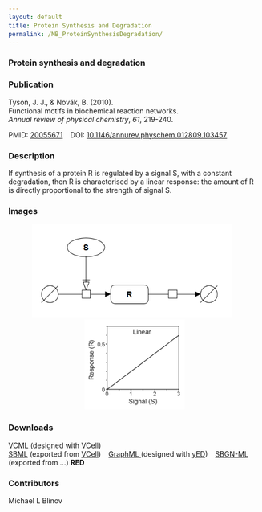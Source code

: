 ```yaml
---
layout: default
title: Protein Synthesis and Degradation
permalink: /MB_ProteinSynthesisDegradation/
---
```


### Protein synthesis and degradation
### Publication

Tyson, J. J., & Novák, B. (2010). 
<br>Functional motifs in biochemical reaction networks. 
<br><i>Annual review of physical chemistry</i>, <i>61</i>, 219-240.

PMID:  [20055671](https://www.ncbi.nlm.nih.gov/pubmed/20055671) &ensp; DOI: [10.1146/annurev.physchem.012809.103457](https://doi.org/10.1146/annurev.physchem.012809.103457)

### Description

If synthesis of a protein R is regulated by a signal S, with a constant degradation, then R is characterised by a 
linear response: the amount of R is directly proportional to the strength of signal S. 

### Images

<div class="img" style="font-size:90%; text-align:center;"> 
 <img src="/images/modelbricks/LinearSBGN.PNG" width="400"/> &ensp; 
 <img src="/images/modelbricks/LinearResponse.PNG" width="200"/><br />  
</div> 
 
 
### Downloads

 <a href="/modelbricks/Tyson_2003_1a.vcml">VCML </a> (designed with [VCell](http://vcell.org)) &ensp;  
 <a href="/modelbricks/Tyson_2003_1a.xml">SBML</a> (exported from [VCell](http://vcell.org)) &ensp; 
 <a href="/modelbricks/LinearResponse.graphml">GraphML </a> (designed with [yED](https://www.yworks.com/yed)) &ensp; 
 <a href="/modelbricks/...">SBGN-ML</a> (exported from ...) <b>RED</b> &ensp;


### Contributors

Michael L Blinov




